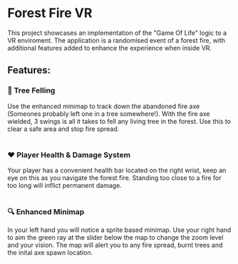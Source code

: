 # Forest Fire VR

This project showcases an implementation of the "Game Of Life" logic to a VR enviroment. The application is a randomised event of a forest fire, with additional features added to enhance the experience when inside VR.

## Features:

### :deciduous_tree: Tree Felling
Use the enhanced minimap to track down the abandoned fire axe (Someones probably left one in a tree somewhere!). With the fire axe wielded, 3 swings is all it takes to fell any living tree in the forest. Use this to clear a safe area and stop fire spread.
<br><br>


### :heart: Player Health & Damage System 
Your player has a convenient health bar located on the right wrist, keep an eye on this as you navigate the forest fire. Standing too close to a fire for too long will inflict permanent damage.
<br><br>

### :mag: Enhanced Minimap
In your left hand you will notice a sprite based minimap. Use your right hand to aim the green ray at the slider below the map to change the zoom level and your vision. The map will alert you to any fire spread, burnt trees and the inital axe spawn location.
<br><br>
